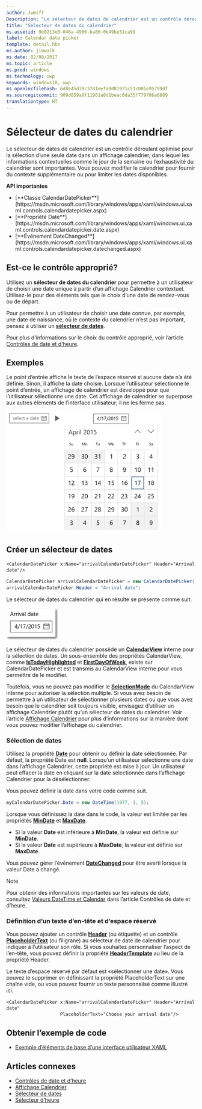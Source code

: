 ```yaml
---
author: Jwmsft
Description: "Le sélecteur de dates de calendrier est un contrôle déroulant optimisé pour la sélection d’une seule date dans un affichage calendrier, dans lequel les informations contextuelles comme le jour de la semaine ou l’exhaustivité du calendrier sont importantes."
title: "Sélecteur de dates du calendrier"
ms.assetid: 9e0213e0-046a-4906-ba86-0b49be51ca99
label: Calendar date picker
template: detail.hbs
ms.author: jimwalk
ms.date: 02/08/2017
ms.topic: article
ms.prod: windows
ms.technology: uwp
keywords: windows10, uwp
ms.openlocfilehash: 6d8e45d39c3781eefa9081971c51c001e95799df
ms.sourcegitcommit: 909d859a0f11981a8d1beac0da35f779786a6889
translationtype: HT
---
```

# <a name="calendar-date-picker"></a>Sélecteur de dates du calendrier

<link rel="stylesheet" href="https://az835927.vo.msecnd.net/sites/uwp/Resources/css/custom.css"> 

Le sélecteur de dates de calendrier est un contrôle déroulant optimisé pour la sélection d’une seule date dans un affichage calendrier, dans lequel les informations contextuelles comme le jour de la semaine ou l’exhaustivité du calendrier sont importantes. Vous pouvez modifier le calendrier pour fournir du contexte supplémentaire ou pour limiter les dates disponibles.

<div class="important-apis" >
<b>API importantes</b><br/>
<ul>
<li>[**Classe CalendarDatePicker**](https://msdn.microsoft.com/library/windows/apps/xaml/windows.ui.xaml.controls.calendardatepicker.aspx)</li>
<li>[**Propriété Date**](https://msdn.microsoft.com/library/windows/apps/xaml/windows.ui.xaml.controls.calendardatepicker.date.aspx)</li>
<li>[**Événement DateChanged**](https://msdn.microsoft.com/library/windows/apps/xaml/windows.ui.xaml.controls.calendardatepicker.datechanged.aspx)</li>
</ul>
</div>

## <a name="is-this-the-right-control"></a>Est-ce le contrôle approprié?
Utilisez un **sélecteur de dates du calendrier** pour permettre à un utilisateur de choisir une date unique à partir d’un affichage Calendrier contextuel. Utilisez-le pour des éléments tels que le choix d’une date de rendez-vous ou de départ.

Pour permettre à un utilisateur de choisir une date connue, par exemple, une date de naissance, où le contexte du calendrier n’est pas important, pensez à utiliser un [**sélecteur de dates**](date-picker.md).

Pour plus d’informations sur le choix du contrôle approprié, voir l’article [Contrôles de date et d’heure](date-and-time.md).

## <a name="examples"></a>Exemples

Le point d’entrée affiche le texte de l’espace réservé si aucune date n’a été définie. Sinon, il affiche la date choisie. Lorsque l’utilisateur sélectionne le point d’entrée, un affichage de calendrier est développé pour que l’utilisateur sélectionne une date. Cet affichage de calendrier se superpose aux autres éléments de l’interface utilisateur; il ne les ferme pas.

![Exemple de sélecteur de dates du calendrier](images/calendar-date-picker-2-views.png)

## <a name="create-a-date-picker"></a>Créer un sélecteur de dates

```xaml
<CalendarDatePicker x:Name="arrivalCalendarDatePicker" Header="Arrival date"/>
```

```csharp
CalendarDatePicker arrivalCalendarDatePicker = new CalendarDatePicker();
arrivalCalendarDatePicker.Header = "Arrival date";
```

Le sélecteur de dates du calendrier qui en résulte se présente comme suit:

![Exemple de sélecteur de dates du calendrier](images/calendar-date-picker-closed.png)

Le sélecteur de dates du calendrier possède un [**CalendarView**](https://msdn.microsoft.com/library/windows/apps/xaml/windows.ui.xaml.controls.calendarview.aspx) interne pour la sélection de dates. Un sous-ensemble des propriétés CalendarView, comme [**IsTodayHighlighted**](https://msdn.microsoft.com/library/windows/apps/xaml/windows.ui.xaml.controls.calendardatepicker.istodayhighlighted.aspx) et [**FirstDayOfWeek**](https://msdn.microsoft.com/library/windows/apps/xaml/windows.ui.xaml.controls.calendardatepicker.firstdayofweek.aspx), existe sur CalendarDatePicker et est transmis au CalendarView interne pour vous permettre de le modifier. 

Toutefois, vous ne pouvez pas modifier le [**SelectionMode**](https://msdn.microsoft.com/library/windows/apps/xaml/windows.ui.xaml.controls.calendarview.selectionmode.aspx) du CalendarView interne pour autoriser la sélection multiple. Si vous avez besoin de permettre à un utilisateur de sélectionner plusieurs dates ou que vous avez besoin que le calendrier soit toujours visible, envisagez d’utiliser un affichage Calendrier plutôt qu’un sélecteur de dates du calendrier. Voir l’article [Affichage Calendrier](calendar-view.md) pour plus d’informations sur la manière dont vous pouvez modifier l’affichage du calendrier.

### <a name="selecting-dates"></a>Sélection de dates

Utilisez la propriété [**Date**](https://msdn.microsoft.com/library/windows/apps/xaml/windows.ui.xaml.controls.calendardatepicker.date.aspx) pour obtenir ou définir la date sélectionnée. Par défaut, la propriété Date est **null**. Lorsqu’un utilisateur sélectionne une date dans l’affichage Calendrier, cette propriété est mise à jour. Un utilisateur peut effacer la date en cliquant sur la date sélectionnée dans l’affichage Calendrier pour la désélectionner. 

Vous pouvez définir la date dans votre code comme suit.

```csharp
myCalendarDatePicker.Date = new DateTime(1977, 1, 5);
```

Lorsque vous définissez la date dans le code, la valeur est limitée par les propriétés [**MinDate**](https://msdn.microsoft.com/library/windows/apps/xaml/windows.ui.xaml.controls.calendardatepicker.mindate.aspx) et [**MaxDate**](https://msdn.microsoft.com/library/windows/apps/xaml/windows.ui.xaml.controls.calendardatepicker.maxdate.aspx).
- Si la valeur **Date** est inférieure à **MinDate**, la valeur est définie sur **MinDate**.
- Si la valeur **Date** est supérieure à **MaxDate**, la valeur est définie sur **MaxDate**.

Vous pouvez gérer l’événement [**DateChanged**](https://msdn.microsoft.com/library/windows/apps/xaml/windows.ui.xaml.controls.calendardatepicker.datechanged.aspx) pour être averti lorsque la valeur Date a changé.

> [!NOTE]
Pour obtenir des informations importantes sur les valeurs de date, consultez [Valeurs DateTime et Calendar](date-and-time.md#datetime-and-calendar-values) dans l’article Contrôles de date et d’heure.

### <a name="setting-a-header-and-placeholder-text"></a>Définition d’un texte d’en-tête et d’espace réservé

Vous pouvez ajouter un contrôle [**Header**](https://msdn.microsoft.com/library/windows/apps/xaml/windows.ui.xaml.controls.calendardatepicker.header.aspx) (ou étiquette) et un contrôle [**PlaceholderText**](https://msdn.microsoft.com/library/windows/apps/xaml/windows.ui.xaml.controls.calendardatepicker.placeholdertext.aspx) (ou filigrane) au sélecteur de date de calendrier pour indiquer à l’utilisateur son rôle. Si vous souhaitez personnaliser l’aspect de l’en-tête, vous pouvez définir la propriété [**HeaderTemplate**](https://msdn.microsoft.com/library/windows/apps/xaml/windows.ui.xaml.controls.calendardatepicker.headertemplate.aspx) au lieu de la propriété Header.

Le texte d’espace réservé par défaut est «sélectionner une date». Vous pouvez le supprimer en définissant la propriété PlaceholderText sur une chaîne vide, ou vous pouvez fournir un texte personnalisé comme illustré ici.

```xaml
<CalendarDatePicker x:Name="arrivalCalendarDatePicker" Header="Arrival date" 
                    PlaceholderText="Choose your arrival date"/>
```

## <a name="get-the-sample-code"></a>Obtenir l’exemple de code
* [Exemple d’éléments de base d’une interface utilisateur XAML](https://github.com/Microsoft/Windows-universal-samples/blob/master/Samples/XamlUIBasics)


## <a name="related-articles"></a>Articles connexes

- [Contrôles de date et d’heure](date-and-time.md)
- [Affichage Calendrier](calendar-view.md)
- [Sélecteur de dates](date-picker.md)
- [Sélecteur d’heure](time-picker.md)
